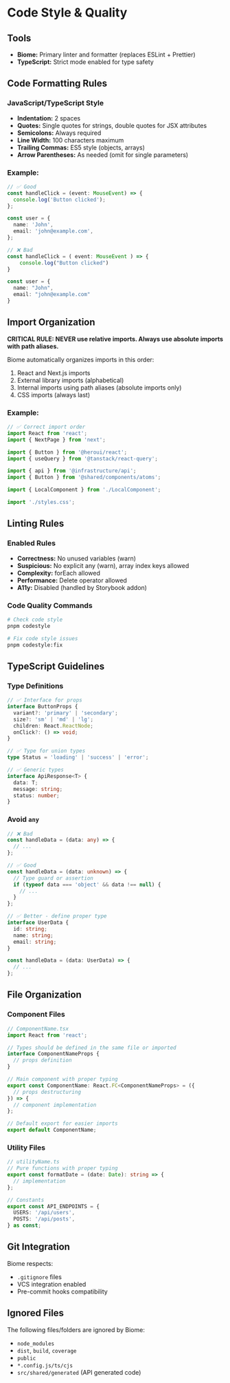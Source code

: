 # Code Style & Quality

## Tools
- **Biome:** Primary linter and formatter (replaces ESLint + Prettier)
- **TypeScript:** Strict mode enabled for type safety

## Code Formatting Rules

### JavaScript/TypeScript Style
- **Indentation:** 2 spaces
- **Quotes:** Single quotes for strings, double quotes for JSX attributes
- **Semicolons:** Always required
- **Line Width:** 100 characters maximum
- **Trailing Commas:** ES5 style (objects, arrays)
- **Arrow Parentheses:** As needed (omit for single parameters)

### Example:
```typescript
// ✅ Good
const handleClick = (event: MouseEvent) => {
  console.log('Button clicked');
};

const user = {
  name: 'John',
  email: 'john@example.com',
};

// ❌ Bad
const handleClick = ( event: MouseEvent ) => {
    console.log("Button clicked")
}

const user = {
  name: "John",
  email: "john@example.com"
}
```

## Import Organization
**CRITICAL RULE: NEVER use relative imports. Always use absolute imports with path aliases.**

Biome automatically organizes imports in this order:
1. React and Next.js imports
2. External library imports (alphabetical)
3. Internal imports using path aliases (absolute imports only)
4. CSS imports (always last)

### Example:
```typescript
// ✅ Correct import order
import React from 'react';
import { NextPage } from 'next';

import { Button } from '@heroui/react';
import { useQuery } from '@tanstack/react-query';

import { api } from '@infrastructure/api';
import { Button } from '@shared/components/atoms';

import { LocalComponent } from './LocalComponent';

import './styles.css';
```

## Linting Rules

### Enabled Rules
- **Correctness:** No unused variables (warn)
- **Suspicious:** No explicit any (warn), array index keys allowed
- **Complexity:** forEach allowed
- **Performance:** Delete operator allowed
- **A11y:** Disabled (handled by Storybook addon)

### Code Quality Commands
```bash
# Check code style
pnpm codestyle

# Fix code style issues
pnpm codestyle:fix
```

## TypeScript Guidelines

### Type Definitions
```typescript
// ✅ Interface for props
interface ButtonProps {
  variant?: 'primary' | 'secondary';
  size?: 'sm' | 'md' | 'lg';
  children: React.ReactNode;
  onClick?: () => void;
}

// ✅ Type for union types
type Status = 'loading' | 'success' | 'error';

// ✅ Generic types
interface ApiResponse<T> {
  data: T;
  message: string;
  status: number;
}
```

### Avoid `any`
```typescript
// ❌ Bad
const handleData = (data: any) => {
  // ...
};

// ✅ Good
const handleData = (data: unknown) => {
  // Type guard or assertion
  if (typeof data === 'object' && data !== null) {
    // ...
  }
};

// ✅ Better - define proper type
interface UserData {
  id: string;
  name: string;
  email: string;
}

const handleData = (data: UserData) => {
  // ...
};
```

## File Organization

### Component Files
```typescript
// ComponentName.tsx
import React from 'react';

// Types should be defined in the same file or imported
interface ComponentNameProps {
  // props definition
}

// Main component with proper typing
export const ComponentName: React.FC<ComponentNameProps> = ({
  // props destructuring
}) => {
  // component implementation
};

// Default export for easier imports
export default ComponentName;
```

### Utility Files
```typescript
// utilityName.ts
// Pure functions with proper typing
export const formatDate = (date: Date): string => {
  // implementation
};

// Constants
export const API_ENDPOINTS = {
  USERS: '/api/users',
  POSTS: '/api/posts',
} as const;
```

## Git Integration
Biome respects:
- `.gitignore` files
- VCS integration enabled
- Pre-commit hooks compatibility

## Ignored Files
The following files/folders are ignored by Biome:
- `node_modules`
- `dist`, `build`, `coverage`
- `public`
- `*.config.js/ts/cjs`
- `src/shared/generated` (API generated code) 